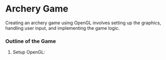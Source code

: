# Archery Game
<p>Creating an archery game using OpenGL involves setting up the graphics, handling user input, and implementing the game logic.</p>
<h3>Outline of the Game</h3>
<ol>
  <li>Setup OpenGL:</li>
</ol>
